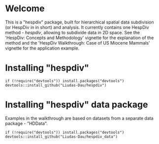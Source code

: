 # Welcome

This is a "hespdiv" package, built for hierarchical spatial data subdivision (or HespDiv in in short) and analysis. It currently contains one HespDiv method - *hespdiv*, allowing to subdivide data in 2D space. See the 'HespDiv: Concepts and Methodology' vignette for the explanation of the method and the 'HespDiv Walkthrough: Case of US Miocene Mammals' vignette for the application example.

# Installing "hespdiv"
```{r eval = FALSE}
if (!require("devtools")) install.packages("devtools")
devtools::install_github("Liudas-Dau/hespdiv")
```

# Installing "hespdiv" data package

Examples in the walkthrough are based on datasets from a separate data package - "HDData".

```{r eval = FALSE}
if (!require("devtools")) install.packages("devtools")
devtools::install_github("Liudas-Dau/hespdiv_data")
```
